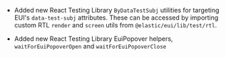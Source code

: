- Added new React Testing Library `ByDataTestSubj` utilities for targeting EUI's `data-test-subj` attributes. These can be accessed by importing custom RTL `render` and `screen` utils from `@elastic/eui/lib/test/rtl`.

- Added new React Testing Library EuiPopover helpers, `waitForEuiPopoverOpen` and `waitForEuiPopoverClose`
